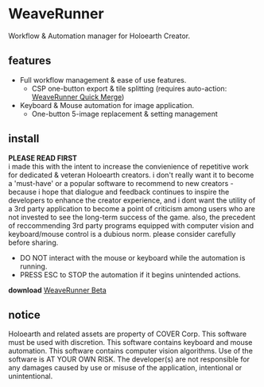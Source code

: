 # WeaveRunner
Workflow & Automation manager for Holoearth Creator.

## features
* Full workflow management & ease of use features.
    * CSP one-button export & tile splitting (requires auto-action: [WeaveRunner Quick Merge](https://assets.clip-studio.com/en-us/detail?id=2211606))
* Keyboard & Mouse automation for image application.
    * One-button 5-image replacement & setting management

## install

**PLEASE READ FIRST**  
i made this with the intent to increase the convienience of repetitive work for dedicated & veteran Holoearth creators. i don't really want it to become a 'must-have' or a popular software to recommend to new creators - because i hope that dialogue and feedback continues to inspire the developers to enhance the creator experience, and i dont want the utility of a 3rd party application to become a point of criticism among users who are not invested to see the long-term success of the game. also, the precedent of reccommending 3rd party programs equipped with computer vision and keyboard/mouse control is a dubious norm. please consider carefully before sharing.

* DO NOT interact with the mouse or keyboard while the automation is running.
* PRESS ESC to STOP the automation if it begins unintended actions.

**download** [WeaveRunner Beta](https://github.com/Ayrlin-Renata/weaverunner/releases/tag/v0.1.0-beta)

## notice
Holoearth and related assets are property of COVER Corp. This software must be used with discretion. This software contains keyboard and mouse automation. This software contains computer vision algorithms. Use of the software is AT YOUR OWN RISK. The developer(s) are not responsible for any damages caused by use or misuse of the application, intentional or unintentional. 
